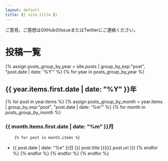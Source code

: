 ```yaml
---
layout: default
title: {{ site.title }}
---
```

ご意見、ご感想はGitHubのIssueまたはTwitterにご連絡ください。
# 投稿一覧
{% assign posts_group_by_year = site.posts | group_by_exp:"post", "post.date | date: '%Y'"  %}
{% for year in posts_group_by_year %}
## {{ year.items.first.date | date: "%Y" }}年
  {% for post in year.items %}
    {% assign posts_group_by_month = year.items | group_by_exp:"post", "post.date | date: '%m'"  %}
    {% for month in posts_group_by_month %}
### {{ month.items.first.date | date: "%m" }}月
        {% for post in month.items %}
- {{ post.date | date: "%e" }}日 [{{ post.title }}]({{ post.url }})
        {% endfor %}
    {% endfor %}
  {% endfor %}
{% endfor %}